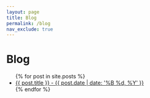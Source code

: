 ```yaml
---
layout: page
title: Blog
permalink: /blog
nav_exclude: true
---
```


# Blog
<ul>
  {% for post in site.posts %}
    <li>
      <a href="{{ post.url }}">{{ post.title }} - {{ post.date | date: '%B %d, %Y' }}</a>
    </li>
  {% endfor %}
</ul>